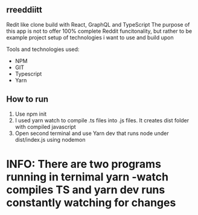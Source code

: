 ## rreeddiitt
Redit like clone build with React, GraphQL and TypeScript
The purpose of this app is not to offer 100% complete Reddit funcitonality, but rather to be example project setup of technologies i want to use and build upon

Tools and technologies used:
* NPM
* GIT
* Typescript
* Yarn


## How to run
1) Use npm init
2) I used yarn watch to compile .ts files into .js files. It creates dist folder with compiled javascript
3) Open second terminal and use Yarn dev that runs node under dist/index.js using nodemon
# INFO: There are two programs running in ternimal yarn -watch compiles TS and yarn dev runs constantly watching for changes
